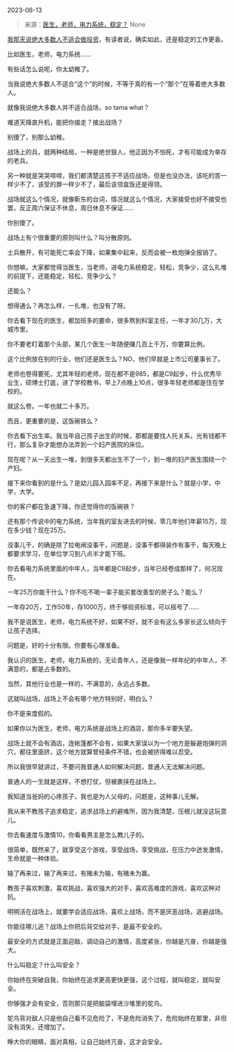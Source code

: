 2023-06-13

> 来源：[医生，老师，电力系统，稳定？](http://mp.weixin.qq.com/s?__biz=MzU3NDc5Nzc0NQ==&mid=2247524648&idx=1&sn=e308eee07daba87c10091b4100dbc5d0&chksm=fd2ec3f6ca594ae02fb95bacf209843649a3e6e463699805ce27b5b4743f3814c75a14732f8d&scene=127#wechat_redirect)
> None

[我那天说绝大多数人不适合做投资](http://mp.weixin.qq.com/s?__biz=MzU3NDc5Nzc0NQ==&mid=2247524198&idx=1&sn=96fa607b03c6543656f51a9cb7e18bc1&chksm=fd2e3db8ca59b4ae26a6c0ee4464fbb87c92942a0718696f63ae08fad2bc0906f08703c99630&scene=21#wechat_redirect)，有读者说，确实如此，还是稳定的工作更香。  

比如医生，老师，电力系统......

有些话怎么说呢，你太幼稚了。  

当我说绝大多数人不适合“这个”的时候，不等于真的有一个“那个”在等着绝大多数人。  

就像我说绝大多数人并不适合战场，so tama what？  

难道天降直升机，能把你接走？接出战场？  

别傻了，别那么幼稚。

战场上的兵，就两种结局，一种是绝世狠人，他正因为不怕死，才有可能成为幸存的老兵。

另一种就是哭哭啼啼，我们都清楚这孩子不适应战场，但是也没办法，该吃的苦一样少不了，该受的罪一样少不了，最后该领盒饭还是得领。  

战场就这么个情况，就像靳东的台词，情况就这么个情况，大家接受也好不接受也罢，反正周六保证不休息，周日休息不保证......  

你别傻了。  

战场上有个很重要的原则叫什么？叫分散原则。  

士兵散开，有可能死亡率会下降，如果集中起来，反而会被一枚炮弹全报销了。

你想嘛，大家都觉得当医生，当老师，进电力系统稳定，轻松，竞争少，这么扎堆的前提下，还能稳定，轻松，竞争少么？  

还能么？

想得通么？再怎么样，一扎堆，也没有了呀。  

你去看下现在的医生，都加班多的要命，很多熬到科室主任，一年才30几万，大城市里。  

你不要老盯着那个头部，某几个医生一年随便赚几百上千万，你要算比例。  

这个比例放在别的行业，他们还是医生么？NO，他们早就是上市公司董事长了。  

老师也卷得要死，尤其年轻的老师，现在都不是985，都是C9起步，什么优秀毕业生，硕博士打底，进了学校教书，早上7点晚上10点，很多年轻老师都是住在学校的。  

就这么卷。一年也就二十多万。

而且，更重要的是，这饭碗铁么？  

你去看下出生率。我当年自己孩子出生的时候，那都是要找人托关系，光有钱都不行，那么复杂才能想办法弄到一个妇产医院的床位。

现在呢？从一天出生一堆，到很多天都出生不了一个，到一堆的妇产医生围绕一个产妇。

接下来你看到的是什么？是幼儿园入园率不足，再接下来是什么？就是小学，中学，大学。  

你的客户都在急速下降，你还觉得你的饭碗铁？

还有那个传说中的电力系统，当年我的室友进去的时候，零几年他们年薪15万，现在多少钱？现在25万。  

没事儿干，的确是除了拉电闸没事干，问题是，没事干都得装作有事干，每天晚上都要求学习，在单位学习到八点半才能下班。  

你去看电力系统里面的中年人，当年都是C9起步，当年已经卷成那样了，何况现在。  

一年25万你能干什么？你不吃不喝一辈子能买套改善型的房子么？能么？  

一年存20万，工作50年，存1000万，终于够验资标准，可以摇号了......

我不是说医生，老师，电力系统不好，如果不好，就不会有这么多家长这么倾向于让孩子选择。  

问题是，好的十分有限。你要有心理准备。

我认识的医生，老师，电力系统的，无论青年人，还是像我一样年纪的中年人，不满意的，都是占多数的。

当然，其他行业也是一样的，不满意的，永远占多数。  

这就叫战场，战场上不会有哪个地方特别好，明白么？  

你不是来度假的。

如果你以为医生，老师，电力系统是战场上的酒店，那你多半要失望。  

战场上就不会有酒店，连帐篷都不会有，如果大家误以为一个地方是躲避炮弹的洞穴，都往里面挤，这个地方就算曾经条件不错，也会被挤得难以忍受。  

所以我很早就讲过，不要问我普通人如何解决问题，普通人无法解决问题。

普通人的一生就是这样，不想打仗，但被裹挟在战场上。  

我知道当爸妈的心疼孩子，我也是为人父母的，问题是，这种事儿无解。

我从来不教孩子追求稳定，追求战场上的避难所，因为我清楚，压根儿就没这玩意儿。  

你去看速度与激情10，你看看男主是怎么教儿子的。  

很简单，既然来了，就享受这个游戏，享受战场，享受挑战，在压力中迸发激情，生命就是一种体验。  

输了再来过，输了再来过，有赌未为输，有赌未为赢。  

教孩子喜欢刺激，喜欢挑战，喜欢强大的对手，喜欢高难度的游戏，喜欢这种对抗。  

明明活在战场上，就要学会适应战场，喜欢上战场，而不是厌恶战场，逃避战场。  

你能往哪儿逃？战场上你把后背交给对手，是最不安全的。  

最安全的方式就是正面迎敌，调动自己的激情，高度紧张，你越是亢奋，你越是强大。

什么叫稳定？什么叫安全？

你始终在突破自我，你始终在追求更高更快更强，这个过程，就叫稳定，就叫安全。

你够强才会有安全，否则那只是把脑袋埋进沙堆里的鸵鸟。

鸵鸟背对敌人只是他自己看不见危险了，不是危险消失了，危险始终在那里，非但没有消失，还增加了。  

睁大你的眼睛，面对真相，让自己始终亢奋，这才会安全。


